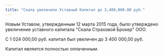 ```yaml
---
title: "Скала увеличили Уставный Капитал до 3,400,000.00 руб."
---
```


Новым Уставом, утвержденным 12 марта 2015 года, было утверждено увеличение уставного капитала "Скала Страховой Брокер" ООО.

С 1 024 000,00 руб. капитал был увеличен до 3 400 000,00 руб.

Капитал является полностью оплаченным.
